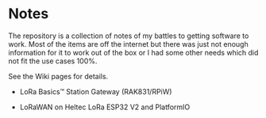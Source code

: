 # Notes

The repository is a collection of notes of my battles to getting software to work. Most of the items are off the internet but there was just not enough information for it to work out of the box or I had some other needs which did not fit the use cases 100%.

See the Wiki pages for details.

* LoRa Basics™ Station Gateway (RAK831/RPiW)

* LoRaWAN on Heltec LoRa ESP32 V2 and PlatformIO
